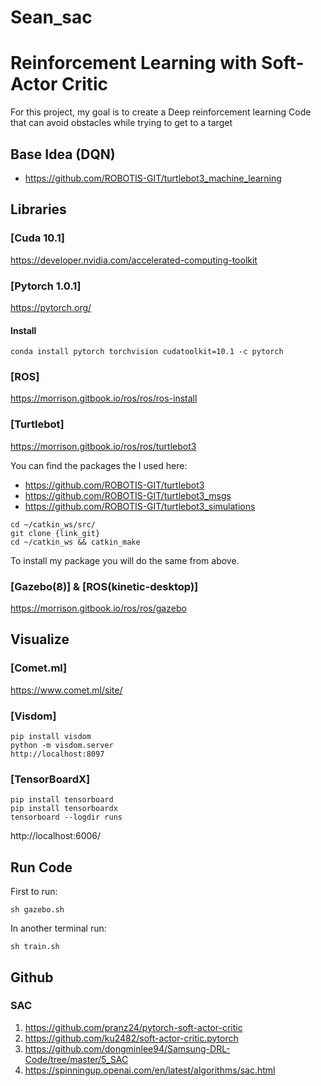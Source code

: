 # Sean_sac

# Reinforcement Learning with Soft-Actor Critic

For this project, my goal is to create a Deep reinforcement learning Code that can avoid obstacles while trying to get to a target

## Base Idea (DQN)
- https://github.com/ROBOTIS-GIT/turtlebot3_machine_learning

## Libraries
### [Cuda 10.1]
https://developer.nvidia.com/accelerated-computing-toolkit

### [Pytorch 1.0.1]
https://pytorch.org/

#### Install
```
conda install pytorch torchvision cudatoolkit=10.1 -c pytorch
```

### [ROS]
https://morrison.gitbook.io/ros/ros/ros-install

### [Turtlebot] 
https://morrison.gitbook.io/ros/ros/turtlebot3

You can find the packages the I used here:
- https://github.com/ROBOTIS-GIT/turtlebot3
- https://github.com/ROBOTIS-GIT/turtlebot3_msgs
- https://github.com/ROBOTIS-GIT/turtlebot3_simulations

```
cd ~/catkin_ws/src/
git clone {link_git}
cd ~/catkin_ws && catkin_make
```

To install my package you will do the same from above.

### [Gazebo(8)] & [ROS(kinetic-desktop)]
https://morrison.gitbook.io/ros/ros/gazebo

## Visualize

### [Comet.ml]
https://www.comet.ml/site/

### [Visdom]
```
pip install visdom
python -m visdom.server
http://localhost:8097
```

### [TensorBoardX]
```
pip install tensorboard
pip install tensorboardx
tensorboard --logdir runs
```
​http://localhost:6006/​


## Run Code
First to run:
```
sh gazebo.sh
```
In another terminal run:
```
sh train.sh
```


## Github

### SAC
1. https://github.com/pranz24/pytorch-soft-actor-critic
2. https://github.com/ku2482/soft-actor-critic.pytorch
3. https://github.com/dongminlee94/Samsung-DRL-Code/tree/master/5_SAC
4. https://spinningup.openai.com/en/latest/algorithms/sac.html
